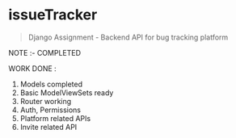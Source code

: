 # issueTracker

> Django Assignment - Backend API for bug tracking platform

NOTE :- COMPLETED

WORK DONE : 
1. Models completed 
2. Basic ModelViewSets ready
3. Router working
4. Auth, Permissions
5. Platform related APIs 
6. Invite related API

